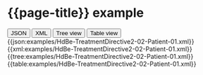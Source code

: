 # {{page-title}} example

<div>
  <div class="tab">
     <button class="tablinks active" onclick="openTab(event, 'JSON')">JSON</button>
     <button class="tablinks" onclick="openTab(event, 'XML')">XML</button>
     <button class="tablinks" onclick="openTab(event, 'Tree view')">Tree view</button>
     <button class="tablinks" onclick="openTab(event, 'Table view')">Table view</button>   
  </div>

  <div id="JSON" class="tabcontent" style="display:block">
      {{json:examples/HdBe-TreatmentDirective2-02-Patient-01.xml}}
  </div>
  <div id="XML" class="tabcontent">
      {{xml:examples/HdBe-TreatmentDirective2-02-Patient-01.xml}}
  </div>
  <div id="Tree view" class="tabcontent">
      {{tree:examples/HdBe-TreatmentDirective2-02-Patient-01.xml}}
  </div>
  <div id="Table view" class="tabcontent">
      {{table:examples/HdBe-TreatmentDirective2-02-Patient-01.xml}}
  </div>

</div>